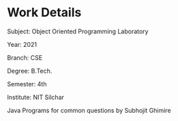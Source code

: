 # Work Details

Subject: Object Oriented Programming Laboratory

Year: 2021

Branch: CSE

Degree: B.Tech.

Semester: 4th

Institute: NIT Silchar

Java Programs for common questions by Subhojit Ghimire
